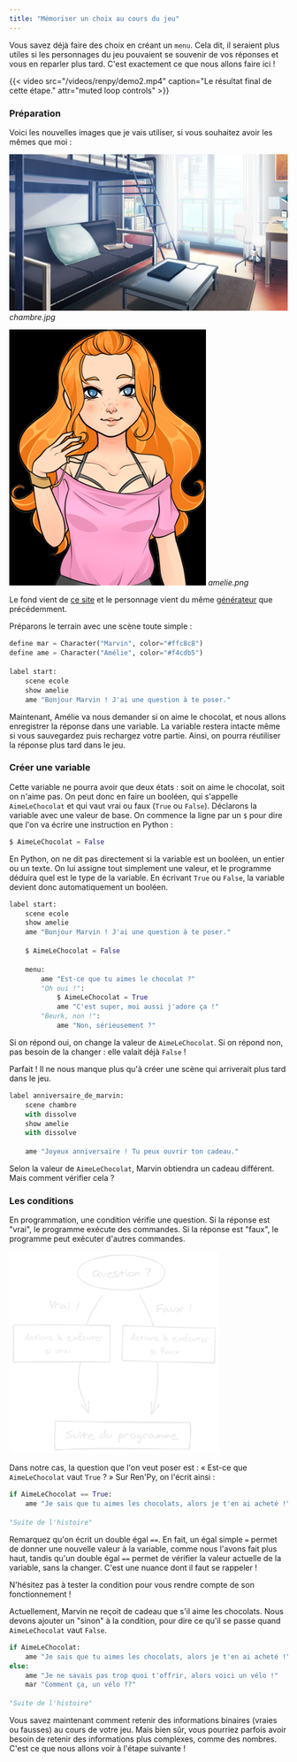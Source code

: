 ```yaml
---
title: "Mémoriser un choix au cours du jeu"
---
```


Vous savez déjà faire des choix en créant un `menu`. Cela dit, il seraient plus utiles si les personnages du jeu pouvaient se souvenir de vos réponses et vous en reparler plus tard. C'est exactement ce que nous allons faire ici !

{{< video src="/videos/renpy/demo2.mp4" caption="Le résultat final de cette étape." attr="muted loop controls" >}}

### Préparation

Voici les nouvelles images que je vais utiliser, si vous souhaitez avoir les mêmes que moi :

![](./chambre.jpg)
*chambre.jpg*

![](./amelie.png)
*amelie.png*

Le fond vient de [ce site](http://www7b.biglobe.ne.jp/~osumashi/free_bg.html) et le personnage vient du même [générateur](http://www.rinmarugames.com/playgame.php?game_link=witch-apprentice-creator) que précédemment.

Préparons le terrain avec une scène toute simple :

```python
define mar = Character("Marvin", color="#ffc8c8")
define ame = Character("Amélie", color="#f4cdb5")

label start:
    scene ecole
    show amelie
    ame "Bonjour Marvin ! J'ai une question à te poser."
```

Maintenant, Amélie va nous demander si on aime le chocolat, et nous allons enregistrer la réponse dans une variable. La variable restera intacte même si vous sauvegardez puis rechargez votre partie. Ainsi, on pourra réutiliser la réponse plus tard dans le jeu.

### Créer une variable

Cette variable ne pourra avoir que deux états : soit on aime le chocolat, soit on n'aime pas. On peut donc en faire un booléen, qui s'appelle `AimeLeChocolat` et qui vaut vrai ou faux (`True` ou `False`). Déclarons la variable avec une valeur de base. On commence la ligne par un `$` pour dire que l'on va écrire une instruction en Python :

```python
$ AimeLeChocolat = False
```

En Python, on ne dit pas directement si la variable est un booléen, un entier ou un texte. On lui assigne tout simplement une valeur, et le programme déduira quel est le type de la variable. En écrivant `True` ou `False`, la variable devient donc automatiquement un booléen.

```python
label start:
    scene ecole
    show amelie
    ame "Bonjour Marvin ! J'ai une question à te poser."

    $ AimeLeChocolat = False

    menu:
        ame "Est-ce que tu aimes le chocolat ?"
        "Oh oui !":
            $ AimeLeChocolat = True
            ame "C'est super, moi aussi j'adore ça !"
        "Beurk, non !":
            ame "Non, sérieusement ?"
```

Si on répond oui, on change la valeur de `AimeLeChocolat`. Si on répond non, pas besoin de la changer : elle valait déjà `False` !

Parfait ! Il ne nous manque plus qu'à créer une scène qui arriverait plus tard dans le jeu.

```python
label anniversaire_de_marvin:
    scene chambre
    with dissolve
    show amelie
    with dissolve

    ame "Joyeux anniversaire ! Tu peux ouvrir ton cadeau."
```

Selon la valeur de `AimeLeChocolat`, Marvin obtiendra un cadeau différent. Mais comment vérifier cela ?

### Les conditions

En programmation, une condition vérifie une question. Si la réponse est "vrai", le programme exécute des commandes. Si la réponse est "faux", le programme peut exécuter d'autres commandes.

![Schéma d'une condition](./condition.png)

Dans notre cas, la question que l'on veut poser est : « Est-ce que `AimeLeChocolat` vaut `True` ? » Sur Ren'Py, on l'écrit ainsi :

```python
if AimeLeChocolat == True:
    ame "Je sais que tu aimes les chocolats, alors je t'en ai acheté !"

"Suite de l'histoire"
```

Remarquez qu'on écrit un double égal `==`. En fait, un égal simple `=` permet de donner une nouvelle valeur à la variable, comme nous l'avons fait plus haut, tandis qu'un double égal `==` permet de vérifier la valeur actuelle de la variable, sans la changer. C'est une nuance dont il faut se rappeler !

N'hésitez pas à tester la condition pour vous rendre compte de son fonctionnement !

Actuellement, Marvin ne reçoit de cadeau que s'il aime les chocolats. Nous devons ajouter un "sinon" à la condition, pour dire ce qu'il se passe quand `AimeLeChocolat` vaut `False`.

```python
if AimeLeChocolat:
    ame "Je sais que tu aimes les chocolats, alors je t'en ai acheté !"
else:
    ame "Je ne savais pas trop quoi t'offrir, alors voici un vélo !"
    mar "Comment ça, un vélo ??"

"Suite de l'histoire"
```

Vous savez maintenant comment retenir des informations binaires (vraies ou fausses) au cours de votre jeu. Mais bien sûr, vous pourriez parfois avoir besoin de retenir des informations plus complexes, comme des nombres. C'est ce que nous allons voir à l'étape suivante !
